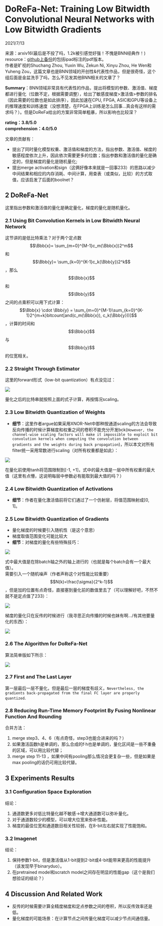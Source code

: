 # DoReFa-Net: Training Low Bitwidth Convolutional Neural Networks with Low Bitwidth Gradients  

2021/7/13  

来源：arxiv16(最后是不投了吗，1.2k被引感觉好强！不愧是BNN经典作！)  
resource：[github上备份](https://github.com/YouCaiJun98/YouCaiJun98.github.io/blob/master/articles/ModelCompression/BNN/DoReFa-net.pdf)的包括ipad标注的pdf版本。  
作者是旷视的Shuchang Zhou, Yuxin Wu, Zekun Ni, Xinyu Zhou, He Wen和Yuheng Zou，这篇文章也是BNN领域的开创性&代表性作品，但是很奇怪，这个组后面是金盆洗手了吗，怎么不见发其他BNN相关的文章了？  

**Summary**：BNN领域非常具有代表性的作品，提出将模型的参数、激活值、梯度都进行量化（位数不定，根据需要调整），给出了敏感度梯度>激活值>参数的排名（因此需要的位数也是如此排序），因此加速在CPU, FPGA, ASIC和GPU等设备上的推理速度和训练速度（没想清楚，在FPGA上训练是怎么回事...真会有这样的需求吗？）。但是DoReFa给出的方案非常简单粗暴，所以影响也比较深？  

**rating：3.8/5.0**  
**comprehension：4.0/5.0**  

文章的贡献有：  
* 提出了同时量化模型权重、激活值和梯度的方法，指出参数、激活值、梯度的敏感程度依次上升，因此依次需要更多的位数；指出参数和激活值的量化是确定的，但是梯度的量化是随机量化;    
* 提出merge activation和sign（这俩好像本来就是一回事233）的思路以减少中间结果和相应的内存消耗、中间计算，用查表（或类似，比较）的方式取值，应该启发了后面的boolnet？  

## 2 DoReFa-Net  
这里指出参数和激活值的量化是确定量化，梯度的量化是随机量化。  

### 2.1 Using Bit Convolution Kernels in Low Bitwidth Neural Network  
这节讲的是低比特乘法？对于两个定点数$$\Bbb{x}= \sum_{m=0}^{M-1}c_m(\Bbb{x})2^m$$和$$\Bbb{y}= \sum_{k=0}^{K-1}c_k(\Bbb{y})2^k$$，那么$$\Bbb{x}$$和$$\Bbb{y}$$之间的点乘积可以用下式计算：$$\Bbb{x} \cdot \Bbb{y} = \sum_{m=0}^{M-1}\sum_{k=0}^{K-1}2^{m+k}bitcount[and(c_m(\Bbb{x}), c_k(\Bbb{y}))]$$，计算的时间和$$\Bbb{x}$$与$$\Bbb{y}$$的位宽相关。  

### 2.2 Straight Through Estimator  
这里的forward形式（low-bit quantization）有点没见过：  

![](https://raw.githubusercontent.com/YouCaiJun98/MyPicBed/main/imgs/202107130001.png)  

量化之后的比特串就按照上面的式子计算，再按情况scaling。  

### 2.3 Low Bitwidth Quantization of Weights  
* **细节**：这里作者argue如果采用XNOR-Net中那种按通道scaling的方法会导致反向传播的时候计算梯度和权重之间的卷积不能充分开发bck(`However, the channel-wise scaling factors will make it impossible to exploit bit convolution kernels when computing the convolution between gradients and the weights during back propagation`)，所以本文对所有filter统一采用常数进行scaling（对所有权重都是如此）：  

![](https://raw.githubusercontent.com/YouCaiJun98/MyPicBed/main/imgs/202107130002.png)  

在量化前使用tanh将范围限制到[-1, +1]，式中的最大值是一层中所有权重的最大值（这里有点懵，这说明每层中参数必有能取到最大值的吗？）  

### 2.4 Low Bitwidth Quantization of Activations  
* **细节**：作者在量化激活值前将它们通过了一个仿射层，将值范围映射成[0, 1]。  

### 2.5 Low Bitwidth Quantization of Gradients  
* 量化梯度的时候要引入随机性（是这个意思）  
* 梯度取值范围变化可能比较大  
* **细节**：对梯度的量化有些特殊技巧：  

![](https://raw.githubusercontent.com/YouCaiJun98/MyPicBed/main/imgs/202107130003.png)  

式中最大值是在除batch轴之外的轴上进行的（也就是每个batch会有一个最大值）。  
需要引入一个随机噪声（作者声称这个对性能比较重要）$$N(k)=\frac{\sigma}{2^k-1}$$，但是加的位置有点奇怪，直接塞到量化前的数值里去了（可以理解好吧，不然不就不是定点值了233）：  

![](https://raw.githubusercontent.com/YouCaiJun98/MyPicBed/main/imgs/202107130004.png)  

梯度的量化只在反传的时候进行（我寻思正向传播的时候也妹有啊.../有其他要量化的东西）：  

![](https://raw.githubusercontent.com/YouCaiJun98/MyPicBed/main/imgs/202107130005.png)  

### 2.6 The Algorithm for DoReFa-Net  
算法简单版如下所示：  

![](https://raw.githubusercontent.com/YouCaiJun98/MyPicBed/main/imgs/202107130006.png)  

### 2.7 First and The Last Layer  
第一层最后一层不量化，但是最后一层的梯度有歧义，`Nevertheless, the gradients back-propagated from the final FC layer are properly quantized`.  

### 2.8 Reducing Run-Time Memory Footprint By Fusing Nonlinear Function And Rounding  
合并方法：  
1. merge step3、4、6（有点奇怪，step3也能合进来的吗？）  
2. 如果激活函数h是单调的，那么合成的f·h也是单调的，量化区间是一些不重叠的区域，可以用比较代替；  
3. merge step 11-13 ，如果中间有pooling那么情况会更复杂一些，但是如果是max pooling的话仍可用比较代替。  

## 3 Experiments Results  
### 3.1 Configuration Space Exploration  
结论：  
1. 通道数更多对低比特量化越不敏感->增大通道数可以弥补量化。  
2. 对于通道数较少的模型，可以增大位宽来弥补性能。  
3. 梯度的最佳位宽和通道数目相关性较弱，在8-bit左右就实现了性能饱和。  

### 3.2 Imagenet  
结论：  
1. 保持参数1-bit，但是激活值从1-bit提到2-bit或4-bit能带来更高的性能提升（该发现早于binaryduo）。  
2. 在pretrained model和scratch model之间存在明显的性能gap（这个是我们想验证的结论？）  

## 4 Discussion And Related Work  
* 反传的时候需要计算全精度梯度和定点参数之间的卷积，所以反传效率还是低。  
* 量化梯度的可能场景：在计算节点之间传量化梯度可以减少节点间通信量。  

